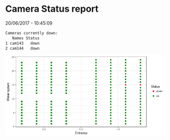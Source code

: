 Camera Status report
================
20/06/2017 - 10:45:09

    Cameras currently down:
       Names Status
    1 cam143   down
    2 cam144   down

![](camreport_files/figure-markdown_github/unnamed-chunk-2-1.png)
